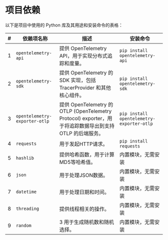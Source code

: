 # 项目依赖

以下是项目中使用的 Python 库及其用途和安装命令的表格：

| # | 依赖项名称                         | 描述                                                                                 | 安装命令                                      |
|---|-------------------------------|------------------------------------------------------------------------------------|-------------------------------------------|
| 1 | `opentelemetry-api`           | 提供 OpenTelemetry API，用于实现分布式追踪和度量。                                                 | `pip install opentelemetry-api`           |
| 2 | `opentelemetry-sdk`           | 提供 OpenTelemetry 的 SDK 实现，包括 TracerProvider 和其他核心组件。                               | `pip install opentelemetry-sdk`           |
| 3 | `opentelemetry-exporter-otlp` | 提供 OpenTelemetry 的 OTLP (OpenTelemetry Protocol) exporter，用于将追踪数据导出到支持 OTLP 的后端服务。 | `pip install opentelemetry-exporter-otlp` |
| 4 | `requests`                    | 用于发起HTTP请求。                                                                        | `pip install requests`                    |
| 5 | `hashlib`                     | 提供哈希函数，用于计算MD5等哈希值。                                                                | 内置模块，无需安装                                 |
| 6 | `json`                        | 用于处理JSON数据。                                                                        | 内置模块，无需安装                                 |
| 7 | `datetime`                    | 用于处理日期和时间。                                                                         | 内置模块，无需安装                                 |
| 8 | `threading`                   | 提供线程相关的操作。                                                                         | 内置模块，无需安装                                 |
| 9 | `random`                      | 3 用于生成随机数和随机选择。                                                                    | 内置模块，无需安装                                 |
